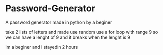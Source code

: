 # Password-Generator
A password generator made in python by a beginer


take 2 lists of letters and made use random 
use a for loop with range 9 so we can have a lenght of 9 and it breaks when the lenght is 9


im a beginer and i stayedin 2 hours
